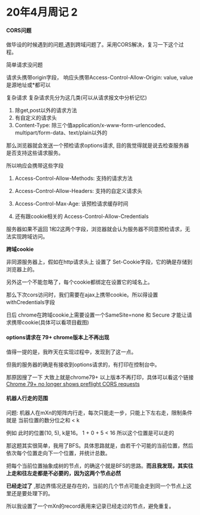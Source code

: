 # 20年4月周记 2

#### CORS问题

做毕设的时候遇到的问题,遇到跨域问题了。采用CORS解决，复习一下这个过程。

简单请求没问题

请求头携带origin字段， 响应头携带Access-Control-Allow-Origin: value, value是源地址或*都可以

复杂请求
复杂请求先分为这几类(可以从请求报文中分析记忆)
1. 除get,post以外的请求方法
2. 有自定义的请求头
3. Content-Type: 除三个值application/x-www-form-urlencoded、multipart/form-data、text/plain以外的

那么浏览器就会发送一个预检请求options请求, 目的我觉得就是说去检查服务器是否支持这些请求服务。

所以响应会携带这些字段

1. Access-Control-Allow-Methods: 支持的请求方法

2. Access-Control-Allow-Headers: 支持的自定义请求头

3. Access-Control-Max-Age: 该预检请求缓存时间

4. 还有跟cookie相关的 Access-Control-Allow-Credentials

服务器如果不返回 1和2这两个字段，浏览器就会认为服务器不同意预检请求，无法实现跨域访问。

**跨域cookie**

非同源服务器上，假如在http请求头上 设置了 Set-Cookie字段，它的确是存储到浏览器上的。

另外这一个不能忽略了，每个cookie都绑定在设置它的域名上。

那么下次cors访问时，我们需要在ajax上携带cookie。所以得设置withCredentials字段

日后 chrome在跨域cookie上需要设置一个SameSite=none 和 Secure 才能让请求携带cookie(具体可以看项目截图)


#### options请求在 79+ chrome版本上不再出现

值得一提的是，我昨天在实现过程中，发现到了这一点。

但我的服务器的确是有接收到options请求的，有打印在控制台中。

那原因搜了一下 大致上就是chrome79+ 以上版本不再打印，具体可以看这个链接 [Chrome 79+ no longer shows preflight CORS requests](https://httptoolkit.tech/blog/chrome-79-doesnt-show-cors-preflight)


#### 机器人行走的范围

问题: 机器人在mXn的矩阵内行走，每次只能走一步，只能上下左右走，限制条件就是 当前位置的数分位之和 < k

例如 此时的位置(10, 5), k是16。 1 + 0 + 5 < 16 所以这个位置是可以走的

那这题其实很简单，我用了BFS。具体思路就是，由若干个可能的当前位置，然后依次每个位置走向下一个位置，并统计总数。

把每个当前位置抽象成树的节点，的确这个就是BFS的思路。**而且我发现，其实往上走和往左走都是不必要的，因为这两个节点必然**

**已经走过了** ,那边界情况还是存在的，当前的几个节点可能会走到同一个节点上这里还是要处理下的。

所以我设置了一个mXn的record表用来记录已经走过的节点，避免重复。